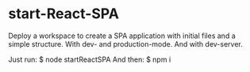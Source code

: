 # start-React-SPA
 Deploy a workspace to create a SPA application with initial files and a simple structure.
 With dev- and production-mode. And with dev-server.

Just run: $ node startReactSPA
And then: $ npm i
